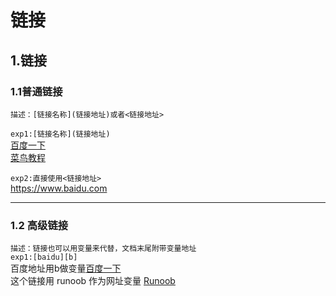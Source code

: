 # 链接
## 1.链接
### 1.1普通链接
`描述：[链接名称](链接地址)或者<链接地址>`  

`exp1:[链接名称](链接地址)`  
[百度一下](https://www.baidu.com)  
[菜鸟教程](https://www.runoob.com/markdown/md-link.html)

`exp2:直接使用<链接地址>`  
<https://www.baidu.com>

---
### 1.2 高级链接
`描述：链接也可以用变量来代替，文档末尾附带变量地址`  
`exp1:[baidu][b]`  
百度地址用b做变量[百度一下][b]  
这个链接用 runoob 作为网址变量 [Runoob][runoob]  

[b]:https://www.baidu.com  
[runoob]: http://www.runoob.com/
